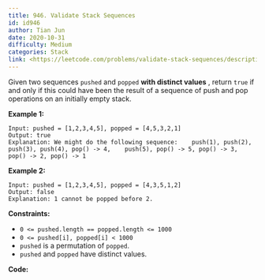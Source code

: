 ```yaml
---
title: 946. Validate Stack Sequences
id: id946
author: Tian Jun
date: 2020-10-31
difficulty: Medium
categories: Stack
link: <https://leetcode.com/problems/validate-stack-sequences/description/>
---
```


Given two sequences `pushed` and `popped`  **with distinct values** , return
`true` if and only if this could have been the result of a sequence of push
and pop operations on an initially empty stack.



**Example 1:**
            
	Input: pushed = [1,2,3,4,5], popped = [4,5,3,2,1]    
	Output: true    
	Explanation: We might do the following sequence:    push(1), push(2), push(3), push(4), pop() -> 4,    push(5), pop() -> 5, pop() -> 3, pop() -> 2, pop() -> 1    

**Example 2:**
            
	Input: pushed = [1,2,3,4,5], popped = [4,3,5,1,2]    
	Output: false    
	Explanation: 1 cannot be popped before 2.    



**Constraints:**

  * `0 <= pushed.length == popped.length <= 1000`
  * `0 <= pushed[i], popped[i] < 1000`
  * `pushed` is a permutation of `popped`.
  * `pushed` and `popped` have distinct values.


**Code:**
